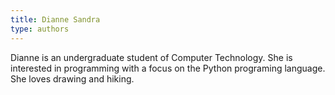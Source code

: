 ```yaml
---
title: Dianne Sandra
type: authors
---
```

Dianne is an undergraduate student of Computer Technology. She is interested in programming with a focus on the Python programing language. She loves drawing and hiking.
